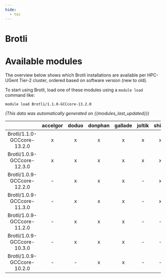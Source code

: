 ```yaml
---
hide:
  - toc
---
```


Brotli
======

# Available modules


The overview below shows which Brotli installations are available per HPC-UGent Tier-2 cluster, ordered based on software version (new to old).

To start using Brotli, load one of these modules using a `module load` command like:

```shell
module load Brotli/1.1.0-GCCcore-13.2.0
```

*(This data was automatically generated on {{modules_last_updated}})*  

| |accelgor|doduo|donphan|gallade|joltik|shinx|skitty|
| :---: | :---: | :---: | :---: | :---: | :---: | :---: | :---: |
|Brotli/1.1.0-GCCcore-13.2.0|x|x|x|x|x|x|x|
|Brotli/1.0.9-GCCcore-12.3.0|x|x|x|x|x|x|x|
|Brotli/1.0.9-GCCcore-12.2.0|-|x|x|x|-|x|-|
|Brotli/1.0.9-GCCcore-11.3.0|-|x|x|x|-|x|-|
|Brotli/1.0.9-GCCcore-11.2.0|-|x|x|x|-|-|-|
|Brotli/1.0.9-GCCcore-10.3.0|-|x|x|x|-|-|-|
|Brotli/1.0.9-GCCcore-10.2.0|-|-|x|x|-|-|-|
